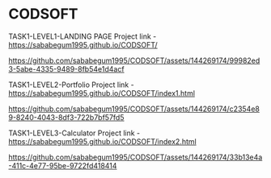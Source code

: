 # CODSOFT
TASK1-LEVEL1-LANDING PAGE
Project link  - https://sababegum1995.github.io/CODSOFT/



https://github.com/sababegum1995/CODSOFT/assets/144269174/99982ed3-5abe-4335-9489-8fb54e1d4acf

TASK1-LEVEL2-Portfolio
Project link  - https://sababegum1995.github.io/CODSOFT/index1.html



https://github.com/sababegum1995/CODSOFT/assets/144269174/c2354e89-8240-4043-8df3-722b7bf57fd5


TASK1-LEVEL3-Calculator 
Project link  - https://sababegum1995.github.io/CODSOFT/index2.html




https://github.com/sababegum1995/CODSOFT/assets/144269174/33b13e4a-411c-4e77-95be-9722fd418414


